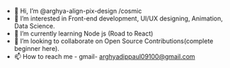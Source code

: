 - 👋 Hi, I’m @arghya-align-pix-design /cosmic
- 👀 I’m interested in Front-end development, UI/UX designing, Animation, Data Science.
- 🌱 I’m currently learning Node js (Road to React)
- 💞️ I’m looking to collaborate on Open Source Contributions(complete beginner here). 
- 📫 How to reach me - gmail- arghyadippaul09100@gmail.com

<!---
arghya-align-pix-design/arghya-align-pix-design is a ✨ special ✨ repository because its `README.md` (this file) appears on your GitHub profile.
You can click the Preview link to take a look at your changes.
--->
